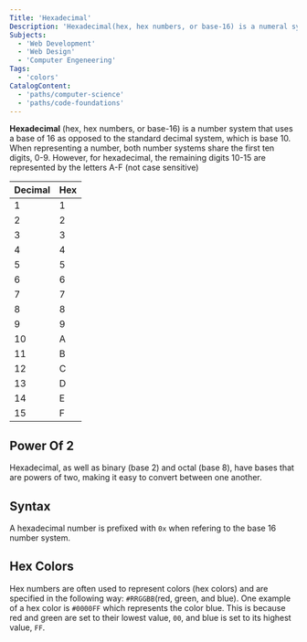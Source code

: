 ```yaml
---
Title: 'Hexadecimal'
Description: 'Hexadecimal(hex, hex numbers, or base-16) is a numeral system that uses a base of 16 as opposed to the standard decimal system, base 10.'
Subjects:
  - 'Web Development'
  - 'Web Design'
  - 'Computer Engeneering'
Tags:
  - 'colors'
CatalogContent:
  - 'paths/computer-science'
  - 'paths/code-foundations'
---
```


**Hexadecimal** (hex, hex numbers, or base-16) is a number system that uses a base of 16 as opposed to the standard decimal system, which is base 10. When representing a number, both number systems share the first ten digits, 0-9. However, for hexadecimal, the remaining digits 10-15 are represented by the letters A-F (not case sensitive)

| Decimal | Hex |
| ------- | --- |
| 1       | 1   |
| 2       | 2   |
| 3       | 3   |
| 4       | 4   |
| 5       | 5   |
| 6       | 6   |
| 7       | 7   |
| 8       | 8   |
| 9       | 9   |
| 10      | A   |
| 11      | B   |
| 12      | C   |
| 13      | D   |
| 14      | E   |
| 15      | F   |

## Power Of 2

Hexadecimal, as well as binary (base 2) and octal (base 8), have bases that are powers of two, making it easy to convert between one another.

## Syntax

A hexadecimal number is prefixed with `0x` when refering to the base 16 number system.


## Hex Colors

Hex numbers are often used to represent colors (hex colors) and are specified in the following way: `#RRGGBB`(red, green, and blue). One example of a hex color is `#0000FF` which represents the color blue. This is because red and green are set to their lowest value, `00`, and blue is set to its highest value, `FF`.
